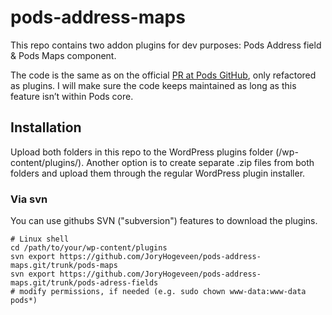 # pods-address-maps
This repo contains two addon plugins for dev purposes: Pods Address field &amp; Pods Maps component.

The code is the same as on the official [PR at Pods GitHub](https://github.com/pods-framework/pods/pull/3634), only refactored as plugins.
I will make sure the code keeps maintained as long as this feature isn’t within Pods core.

## Installation
Upload both folders in this repo to the WordPress plugins folder (/wp-content/plugins/).
Another option is to create separate .zip files from both folders and upload them through the regular WordPress plugin installer.

### Via svn
You can use githubs SVN ("subversion") features to download the plugins.

    # Linux shell
    cd /path/to/your/wp-content/plugins
    svn export https://github.com/JoryHogeveen/pods-address-maps.git/trunk/pods-maps
    svn export https://github.com/JoryHogeveen/pods-address-maps.git/trunk/pods-adress-fields
    # modify permissions, if needed (e.g. sudo chown www-data:www-data pods*)
